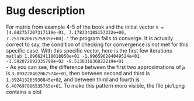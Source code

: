# Bug description
For matrix from example 4-5 of the book and the initial vector `V = [4.682757207317119e-01, 7.178334305157332e+00, 7.251762067575939e+00].'` the program fails to converge. It is actually correct to say, the condition of checking for convergence is not met for this specific case. With this specific vector, here is the first few iterations \
	```matlab
		 1.096624118018050e+01
	    -1.996596284049524e+01
	    -1.592072892335798e+02
	    -9.513031836822219e+01
	```
 \
	- As you can see, the difference between the first two approximations of $\mu$ is `3.093220402067574e+01`, then between second and third is `1.392413263930845e+02`, and between third and fourth is `6.407697086535765e+01`. To make this pattern more visible, the file pic1.png contains a plot
